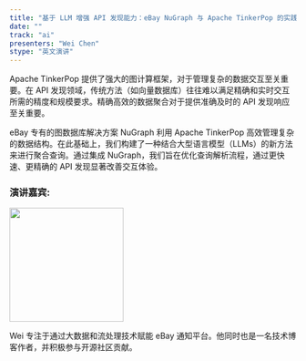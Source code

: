 ```yaml
---
title: "基于 LLM 增强 API 发现能力：eBay NuGraph 与 Apache TinkerPop 的实践"
date: ""
track: "ai" 
presenters: "Wei Chen"
stype: "英文演讲"
---
```


Apache TinkerPop 提供了强大的图计算框架，对于管理复杂的数据交互至关重要。在 API 发现领域，传统方法（如向量数据库）往往难以满足精确和实时交互所需的精度和规模要求。精确高效的数据聚合对于提供准确及时的 API 发现响应至关重要。

eBay 专有的图数据库解决方案 NuGraph 利用 Apache TinkerPop 高效管理复杂的数据结构。在此基础上，我们构建了一种结合大型语言模型（LLMs）的新方法来进行聚合查询。通过集成 NuGraph，我们旨在优化查询解析流程，通过更快速、更精确的 API 发现显著改善交互体验。

### 演讲嘉宾:

<img src="https://sessionize.com/image/38b8-400o400o1-JhnEResBCxwNSxLQp9LMnd.jpg" width="200" /><br/>

Wei 专注于通过大数据和流处理技术赋能 eBay 通知平台。他同时也是一名技术博客作者，并积极参与开源社区贡献。